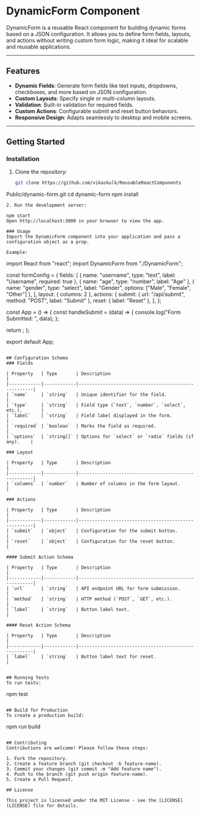 # DynamicForm Component

DynamicForm is a reusable React component for building dynamic forms based on a JSON configuration. It allows you to define form fields, layouts, and actions without writing custom form logic, making it ideal for scalable and reusable applications.

---

## Features

- **Dynamic Fields**: Generate form fields like text inputs, dropdowns, checkboxes, and more based on JSON configuration.
- **Custom Layouts**: Specify single or multi-column layouts.
- **Validation**: Built-in validation for required fields.
- **Custom Actions**: Configurable submit and reset button behaviors.
- **Responsive Design**: Adapts seamlessly to desktop and mobile screens.

---

## Getting Started

### Installation

1. Clone the repository:
   ```bash
   git clone https://github.com/vikaskulk/ReusableReactComponents
Public/dynamic-form.git
   cd dynamic-form
   npm install
   ```
2. Run the development server:
   ```
    npm start
    Open http://localhost:3000 in your browser to view the app.
   ```
### Usage
Import the DynamicForm component into your application and pass a configuration object as a prop.

Example:
```
import React from "react";
import DynamicForm from "./DynamicForm";

const formConfig = {
  fields: [
    { name: "username", type: "text", label: "Username", required: true },
    { name: "age", type: "number", label: "Age" },
    { name: "gender", type: "select", label: "Gender", options: ["Male", "Female", "Other"] },
  ],
  layout: { columns: 2 },
  actions: {
    submit: { url: "/api/submit", method: "POST", label: "Submit" },
    reset: { label: "Reset" },
  },
};

const App = () => {
  const handleSubmit = (data) => {
    console.log("Form Submitted: ", data);
  };

  return <DynamicForm config={formConfig} onSubmit={handleSubmit} />;
};

export default App;
```

## Configuration Schema
### Fields

| Property   | Type       | Description                                         |
|------------|------------|-----------------------------------------------------|
| `name`     | `string`   | Unique identifier for the field.                    |
| `type`     | `string`   | Field type (`text`, `number`, `select`, etc.).       |
| `label`    | `string`   | Field label displayed in the form.                  |
| `required` | `boolean`  | Marks the field as required.                        |
| `options`  | `string[]` | Options for `select` or `radio` fields (if any).    |

### Layout

| Property   | Type       | Description                                         |
|------------|------------|-----------------------------------------------------|
| `columns`  | `number`   | Number of columns in the form layout.               |

### Actions

| Property   | Type       | Description                                         |
|------------|------------|-----------------------------------------------------|
| `submit`   | `object`   | Configuration for the submit button.                |
| `reset`    | `object`   | Configuration for the reset button.                 |

#### Submit Action Schema

| Property   | Type       | Description                                         |
|------------|------------|-----------------------------------------------------|
| `url`      | `string`   | API endpoint URL for form submission.               |
| `method`   | `string`   | HTTP method (`POST`, `GET`, etc.).                  |
| `label`    | `string`   | Button label text.                                  |

#### Reset Action Schema

| Property   | Type       | Description                                         |
|------------|------------|-----------------------------------------------------|
| `label`    | `string`   | Button label text for reset.                        |


## Running Tests
To run tests:

```
npm test
```

## Build for Production
To create a production build:
```
npm run build
```

## Contributing
Contributions are welcome! Please follow these steps:

1. Fork the repository.
2. Create a feature branch (git checkout -b feature-name).
3. Commit your changes (git commit -m "Add feature name").
4. Push to the branch (git push origin feature-name).
5. Create a Pull Request.

## License

This project is licensed under the MIT License - see the [LICENSE](LICENSE) file for details.


